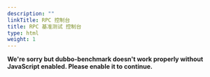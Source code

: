 ```yaml
---
description: ""
linkTitle: RPC 控制台
title: RPC 基准测试 控制台
type: html
weight: 1
---
```


<html lang="">
<head>
    <meta charset="utf-8">
    <meta http-equiv="X-UA-Compatible" content="IE=edge">
    <meta name="viewport" content="width=device-width,initial-scale=1">
    <title>dubbo-benchmark</title>
    <script defer="defer" src="/dubbo-website/js/chunk-vendors.js"></script>
    <script defer="defer" src="/dubbo-website/js/app.js"></script>
    <link href="/dubbo-website/css/chunk-vendors.css" rel="stylesheet">
    <link href="/dubbo-website/css/app.css" rel="stylesheet">
</head>
<body>
<noscript><strong>We're sorry but dubbo-benchmark doesn't work properly without JavaScript enabled. Please enable it to
    continue.</strong></noscript>
<div id="app"></div>
</body>
</html>

